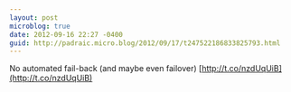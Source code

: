 ```yaml
---
layout: post
microblog: true
date: 2012-09-16 22:27 -0400
guid: http://padraic.micro.blog/2012/09/17/t247522186833825793.html
---
```

No automated fail-back (and maybe even failover) [http://t.co/nzdUqUiB](http://t.co/nzdUqUiB)
